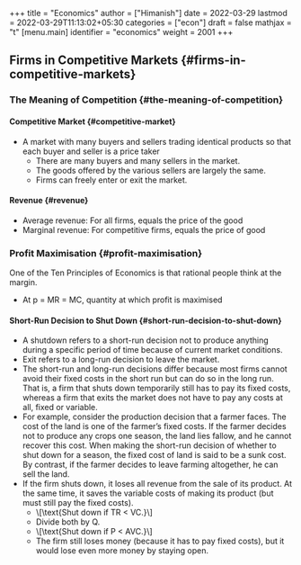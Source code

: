+++
title = "Economics"
author = ["Himanish"]
date = 2022-03-29
lastmod = 2022-03-29T11:13:02+05:30
categories = ["econ"]
draft = false
mathjax = "t"
[menu.main]
  identifier = "economics"
  weight = 2001
+++

## Firms in Competitive Markets {#firms-in-competitive-markets}


### The Meaning of Competition {#the-meaning-of-competition}


#### Competitive Market {#competitive-market}

-   A market with many buyers and sellers trading identical products so that each buyer and seller is a price taker
    -   There are many buyers and many sellers in the market.
    -   The goods offered by the various sellers are largely the same.
    -   Firms can freely enter or exit the market.


#### Revenue {#revenue}

-   Average revenue: For all firms, equals the price of the good
-   Marginal revenue: For competitive firms, equals the price of good


### Profit Maximisation {#profit-maximisation}

One of the Ten Principles of Economics is that rational people think at the margin.

-   At p = MR = MC, quantity at which profit is maximised


#### Short-Run Decision to Shut Down {#short-run-decision-to-shut-down}

-   A shutdown refers to a short-run decision not to produce anything during a specific period of time because of current market conditions.
-   Exit refers to a long-run decision to leave the market.
-   The short-run and long-run decisions differ because most firms cannot avoid their fixed costs in the short run but can do so in the long run. That is, a firm that shuts down temporarily still has to pay its fixed costs, whereas a firm that exits the market does not have to pay any costs at all, fixed or variable.
-   For example, consider the production decision that a farmer faces. The cost of the land is one of the farmer’s fixed costs. If the farmer decides not to produce any crops one season, the land lies fallow, and he cannot recover this cost. When making the short-run decision of whether to shut down for a season, the fixed cost of land is said to be a sunk cost. By contrast, if the farmer decides to leave farming altogether, he can sell the land.
-   If the firm shuts down, it loses all revenue from the sale of its product. At the same time, it saves the variable costs of making its product (but must still pay the fixed costs).
    -   \\[\text{Shut down if TR < VC.}\\]
    -   Divide both by Q.
    -   \\[\text{Shut down if P < AVC.}\\]
    -   The firm still loses money (because it has to pay fixed costs), but it would lose even more money by staying open.
